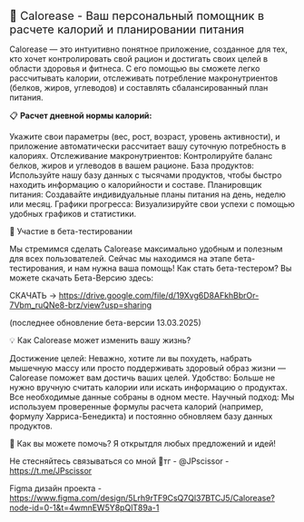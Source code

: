 <span style="font-size: 20px;">🍎 Calorease - Ваш персональный помощник в расчете калорий и планировании питания</span>

Calorease  — это интуитивно понятное приложение, созданное для тех, кто хочет контролировать свой рацион и достигать своих целей в области здоровья и фитнеса. С его помощью вы сможете легко рассчитывать калории, отслеживать потребление макронутриентов (белков, жиров, углеводов) и составлять сбалансированный план питания.

     

📋     __Расчет дневной нормы калорий:__

Укажите свои параметры (вес, рост, возраст, уровень активности), и приложение автоматически рассчитает вашу суточную потребность в калориях.
Отслеживание макронутриентов:  Контролируйте баланс белков, жиров и углеводов в вашем рационе.
База продуктов:  Используйте нашу базу данных с тысячами продуктов, чтобы быстро находить информацию о калорийности и составе.
Планировщик питания:  Создавайте индивидуальные планы питания на день, неделю или месяц.
Графики прогресса:  Визуализируйте свои успехи с помощью удобных графиков и статистики.


     
🚀 Участие в бета-тестировании

Мы стремимся сделать Calorease  максимально удобным и полезным для всех пользователей. Сейчас мы находимся на этапе бета-тестирования, и нам нужна ваша помощь! 
Как стать бета-тестером? Вы можете скачать Бета-Версию здесь:

СКАЧАТЬ -> https://drive.google.com/file/d/19Xvg6D8AFkhBbrOr-7Vbm_ruQNe8-brz/view?usp=sharing

(последнее обновление бета-версии 13.03.2025)

     
💡 Как Calorease может изменить вашу жизнь?

Достижение целей:  Неважно, хотите ли вы похудеть, набрать мышечную массу или просто поддерживать здоровый образ жизни — Calorease  поможет вам достичь ваших целей.
Удобство:  Больше не нужно вручную считать калории или искать информацию о продуктах. Все необходимые данные собраны в одном месте.
Научный подход:  Мы используем проверенные формулы расчета калорий (например, формулу Харриса-Бенедикта) и постоянно обновляем базу данных продуктов.
    

🤝 Как вы можете помочь? 
Я открытдля любых предложений и идей!
     

Не стесняйтесь связываться со мной
📜тг - @JPscissor - https://t.me/JPscissor

Figma дизайн проекта - https://www.figma.com/design/5Lrh9rTF9CsQ7Ql37BTCJ5/Calorease?node-id=0-1&t=4wmnEW5Y8pQlT89a-1

